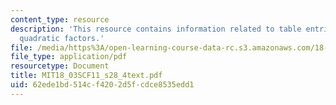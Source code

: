 ```yaml
---
content_type: resource
description: 'This resource contains information related to table entries: repeated
  quadratic factors.'
file: /media/https%3A/open-learning-course-data-rc.s3.amazonaws.com/18-03sc-differential-equations-fall-2011/62ede1bd514cf4202d5fcdce8535edd1_MIT18_03SCF11_s28_4text.pdf
file_type: application/pdf
resourcetype: Document
title: MIT18_03SCF11_s28_4text.pdf
uid: 62ede1bd-514c-f420-2d5f-cdce8535edd1
---
```

